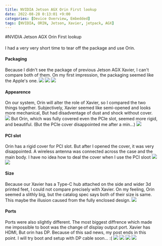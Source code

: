 ```yaml
---
title: NVIDIA Jetson AGX Orin First lookup
date: 2022-08-28 0:13:01 +9:00
categories: [Device Overview, Embedded]
tags: [NVIDIA, ORIN, Jetson, Xavier, jetpack, AGX]
---
```

#NVIDIA Jetson AGX Orin First lookup

<h4></h4>
I had a very very short time to tear off the package and use Orin.

<h4>Packaging</h4>
Because I didn't see the package of previous Jetson AGX Xavier, I can't compare both of them.
On my first impression, the packaging seemed like the Apple's one.
<img src="/assets/img/Orin/1.jpg">
<img src="/assets/img/Orin/2.jpg">
<img src="/assets/img/Orin/3.jpg">


<h4>Appearence</h4>
On our system, Orin will alter the role of Xavier, so I compared the two things together.
Subjectively, Xavier seemed like semi-opened and looks more mechanical, But had disadventage of dust and shock without cover.
<img src="/assets/img/Orin/9.jpg">
But Orin, which was fully covered even the PCIe slot, seemed more rigid, and beautiful. (But the PCIe cover disappointed me after a min...)
<img src="/assets/img/Orin/1.jpg">

<h4>PCI slot</h4>
Orin has a rigid cover for PCI slot.
But after I opened the cover, it was very disappointed.
A wireless antenna was connected across the case and the main body.
I have no idea how to deal the cover when I use the PCI sloot
<img src="/assets/img/Orin/10.jpg">
<img src="/assets/img/Orin/11.jpg">


<h4>Size</h4>
Because our Xavier has a Type-C hub attached on the side and wider 3d printed feet, I could not compare precisely with Xavier. On my feeling, Orin seemed a slithly big, but the catalog spec says both of their size is same. This maybe the illusion caused from the fully enclosed design.
<img src="/assets/img/Orin/4.jpg">

<h4>Ports</h4>
Ports were also slightly different.
The most biggest diffrence which made me impossible to boot was the change of display output port. Xavier has HDMI, But orin has DP.
Because of this sad news, my post ends in this point.
I will try boot and setup with DP cable soon... :(

<img src="/assets/img/Orin/5.jpg">
<img src="/assets/img/Orin/6.jpg">
<img src="/assets/img/Orin/7.jpg">
<img src="/assets/img/Orin/8.jpg">



